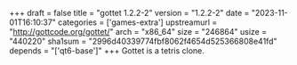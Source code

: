 +++
draft = false
title = "gottet 1.2.2-2"
version = "1.2.2-2"
date = "2023-11-01T16:10:37"
categories = ['games-extra']
upstreamurl = "http://gottcode.org/gottet/"
arch = "x86_64"
size = "246864"
usize = "440220"
sha1sum = "2996d40339774fbf8062f4654d525366808e41fd"
depends = "['qt6-base']"
+++
Gottet is a tetris clone.